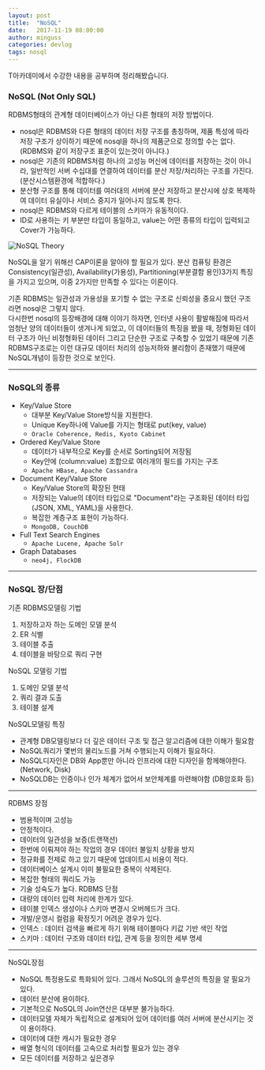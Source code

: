 ```yaml
---
layout: post
title:  "NoSQL"
date:   2017-11-19 08:00:00
author: minguss
categories: devlog
tags: nosql
---
```


T아카데미에서 수강한 내용을 공부하며 정리해봤습니다.

### NoSQL (Not Only SQL)
RDBMS형태의 관계형 데이터베이스가 아닌 다른 형태의 저장 방법이다.

- nosql은 RDBMS와 다른 형태의 데이터 저장 구조를 총칭하며, 제품 특성에 따라 저장 구조가 상이하기 때문에 nosql을 하나의 제품군으로 정의할 수는 없다.
(RDBMS와 같이 저장구조 표준이 있는것이 아니다.)
- nosql은 기존의 RDBMS처럼 하나의 고성능 머신에 데이터를 저장하는 것이 아니라, 일반적인 서버 수십대를 연결하여 데이터를 분산 저장/처리하는 구조를 가진다.
(분산시스템환경에 적합하다.)
- 분산형 구조를 통해 데이터를 여러대의 서버에 분산 저장하고 분산시에 상호 복제하여 데이터 유실이나 서비스 중지가 일어나지 않도록 한다.
- nosql은 RDBMS와 다르게 테이블의 스키마가 유동적이다.
- ID로 사용하는 키 부분만 타입이 동일하고, value는 어떤 종류의 타입이 입력되고 Cover가 가능하다.

![NoSQL Theory](http://www.mimul.com/pebble/default/images/blog/cloud/nosql_cap04.png)

NoSQL을 알기 위해선 CAP이론을 알아야 할 필요가 있다.
분산 컴퓨팅 환경은 Consistency(일관성), Availability(가용성), Partitioning(부분결함 용인)3가지 특징을 가지고 있으며, 이중 2가지만 만족할 수 있다는 이론이다. 

기존 RDBMS는 일관성과 가용성을 포기할 수 없는 구조로 신뢰성을 중요시 했던 구조라면 nosql은 그렇지 않다.  
다시한번 nosql의 등장배경에 대해 이야기 하자면, 인터넷 사용이 활발해짐에 따라서 엄청난 양의 데이터들이 생겨나게 되었고, 이 데이터들의 특징을 봤을 때, 정형화된 데이터 구조가 아닌 비정형화된 데이터 그리고 단순한 구조로 구축할 수 있었기 때문에 기존 RDBMS구조로는 이런 대규모 데이터 처리의 성능저하와 불리함이 존재했기 때문에 NoSQL개념이 등장한 것으로 보인다.


---

### NoSQL의 종류 
- Key/Value Store
    - 대부분 Key/Value Store방식을 지원한다.
    - Unique Key하나에 Value를 가지는 형태로 put(key, value)
    - `Oracle Coherence, Redis, Kyoto Cabinet`
- Ordered Key/Value Store
    - 데이터가 내부적으로 Key를 순서로 Sorting되어 저장됨
    - Key안에 (column:value) 조합으로 여러개의 필드를 가지는 구조
    - `Apache HBase, Apache Cassandra`
- Document Key/Value Store
    - Key/Value Store의 확장된 현태
    - 저장되는 Value의 데이터 타입으로 "Document"라는 구조화된 데이터 타입(JSON, XML, YAML)을 사용한다.
    - 복잡한 계층구조 표현이 가능하다.
    - `MongoDB, CouchDB`
- Full Text Search Engines
    - `Apache Lucene, Apache Solr`
- Graph Databases
    - `neo4j, FlockDB`

---

### NoSQL 장/단점

기존 RDBMS모델링 기법
1. 저장하고자 하는 도메인 모델 분석
1. ER 식별
1. 테이블 추출
1. 테이블을 바탕으로 쿼리 구현  

NoSQL 모델링 기법
1. 도메인 모델 분석
1. 쿼리 결과 도출
1. 테이블 설계  

NoSQL모델링 특징
- 관계형 DB모델링보다 더 깊은 데이터 구조 및 접근 알고리즘에 대한 이해가 필요함
- NoSQL쿼리가 몇번의 물리노드를 거쳐 수행되는지 이해가 필요하다.
- NoSQL디자인은 DB와 App뿐만 아니라 인프라에 대한 디자인을 함께해야한다.(Network, Disk)
- NoSQLDB는 인증이나 인가 체계가 없어서 보안체계를 마련해야함 (DB암호화 등)  

---
RDBMS 장점
- 범용적이며 고성능
- 안정적이다.
- 데이터의 일관성을 보증(트랜잭션)
- 한번에 이뤄져야 하는 작업의 경우 데이터 불일치 상황을 방지
- 정규화를 전제로 하고 있기 때문에 업데이트시 비용이 적다.
- 데이터베이스 설계시 이미 불필요한 중복이 삭제된다.
- 복잡한 형태의 쿼리도 가능
- 기술 성숙도가 높다.
RDBMS 단점
- 대량의 데이터 입력 처리에 한계가 있다.
- 테이블 인덱스 생성이나 스키마 변경시 오버헤드가 크다.
- 개발/운영시 컬럼을 확정짓기 어려운 경우가 있다.
- 인덱스 : 데이터 검색을 빠르게 하기 위해 테이블마다 키값 기반 색인 작업
- 스키마 : 데이터 구조와 데이터 타입, 관계 등을 정의한 세부 명세  

---
NoSQL장점
- NoSQL 특정용도로 특화되어 있다. 그래서 NoSQL의 솔루션의 특징을 알 필요가 있다.
- 데이터 분산에 용이하다.
- 기본적으로 NoSQL의 Join연산은 대부분 불가능하다.
- 데이터모델 자체가 독립적으로 설계되어 있어 데이터를 여러 서버에 분산시키는 것이 용이하다.
- 데이터에 대한 캐시가 필요한 경우
- 배열 형식의 데이터를 고속으로 처리할 필요가 있는 경우
- 모든 데이터를 저장하고 싶은경우


